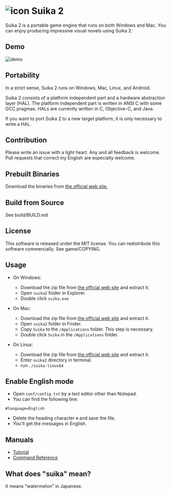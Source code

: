 ![icon](https://github.com/ktabata/suika2/raw/master/doc/icon.png "icon") Suika 2
=================================================================================

Suika 2 is a portable game engine that runs on both Windows and Mac. You can enjoy producing impressive visual novels using Suika 2.

## Demo

![demo](https://github.com/ktabata/suika2/raw/master/doc/screenshot-en.jpg "screenshot")

## Portability

In a strict sense, Suika 2 runs on Windows, Mac, Linux, and Android.

Suika 2 consists of a platform independent part and a hardware abstraction layer (HAL). The platform independent part is written in ANSI C with some GCC pragmas. HALs are currently written in C, Objective-C, and Java.

If you want to port Suika 2 to a new target platform, it is only necessary to write a HAL.

## Contribution

Please write an issue with a light heart. Any and all feedback is welcome.
Pull requests that correct my English are especially welcome.

## Prebuilt Binaries

Download the binaries from [the official web site.](https://luxion.jp/s2/)

## Build from Source

See build/BUILD.md

## License

This software is released under the MIT license.
You can redistribute this software commercially.
See game/COPYING.

## Usage

* On Windows:
    * Download the zip file from [the official web site](https://luxion.jp/s2/) and extract it.
    * Open `suika2` folder in Explorer.
    * Double click `suika.exe`

* On Mac:
    * Download the zip file from [the official web site](https://luxion.jp/s2/) and extract it.
    * Open `suika2` folder in Finder.
    * Copy `Suika` to the `/Applications` folder. This step is necessary.
    * Double click `Suika` in the `/Applications` folder.

* On Linux:
    * Download the zip file from [the official web site](https://luxion.jp/s2/) and extract it.
    * Enter `suika2` directory in terminal.
    * run `./suika-linux64`

## Enable English mode

* Open `conf/config.txt` by a text editor other than Notepad.
* You can find the following line:
```
#language=English
```
* Delete the heading character `#` and save the file.
* You'll get the messages in English.

## Manuals

* [Tutorial](https://github.com/ktabata/suika2/blob/master/doc/tutorial.md)
* [Command Reference](https://github.com/ktabata/suika2/blob/master/doc/reference.md)

## What does "suika" mean?

It means "watermelon" in Japanese.
